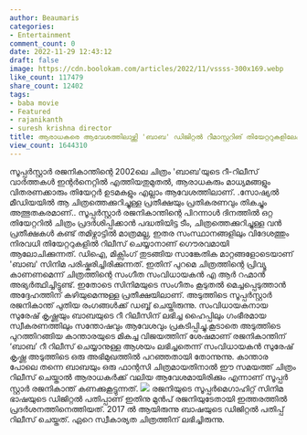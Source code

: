 ```yaml
---
author: Beaumaris
categories:
- Entertainment
comment_count: 0
date: 2022-11-29 12:43:12
draft: false
image: https://cdn.boolokam.com/articles/2022/11/vssss-300x169.webp
like_count: 117479
share_count: 12402
tags:
- baba movie
- Featured
- rajanikanth
- suresh krishna director
title: ആരാധകരെ ആവേശത്തിലാഴ്ത്തി 'ബാബ' ഡിജിറ്റൽ റീമാസ്റ്ററിങ് തിയേറ്ററുകളിലേക്ക്
view_count: 1644310
---
```


സൂപ്പർസ്റ്റാർ രജനികാന്തിന്റെ 2002ലെ ചിത്രം 'ബാബ'യുടെ റീ-റിലീസ് വാർത്തകൾ ഇന്റർനെറ്റിൽ എത്തിയതുമുതൽ, ആരാധകരും മാധ്യമങ്ങളും വിതരണക്കാരും തിയേറ്റർ ഉടമകളും എല്ലാം ആവേശത്തിലാണ്. .സോഷ്യൽ മീഡിയയിൽ ആ ചിത്രത്തെക്കുറിച്ചുള്ള പ്രതീക്ഷയും പ്രതികരണവും തികച്ചും അത്ഭുതകരമാണ്.. സൂപ്പർസ്റ്റാർ രജനികാന്തിന്റെ പിറന്നാൾ ദിനത്തിൽ ഒറ്റ തിയേറ്ററിൽ ചിത്രം പ്രദർശിപ്പിക്കാൻ പദ്ധതിയിട്ട ടീം, ചിത്രത്തെക്കുറിച്ചുള്ള വൻ പ്രതീക്ഷകൾ കണ്ട് തമിഴ്നാട്ടിൽ മാത്രമല്ല, ഇതര സംസ്ഥാനങ്ങളിലും വിദേശത്തും നിരവധി തിയേറ്ററുകളിൽ റിലീസ് ചെയ്യാനാണ് ഗൌരവമായി ആലോചിക്കുന്നത്. ഡിഐ, മിക്സിംഗ് തുടങ്ങിയ സാങ്കേതിക മാറ്റങ്ങളോടെയാണ് 'ബാബ' സിനിമ പരിഷ്കരിച്ചിരിക്കുന്നത്. ഇതിന് പുറമെ ചിത്രത്തിന്റെ പ്രിവ്യൂ കാണണമെന്ന് ചിത്രത്തിന്റെ സംഗീത സംവിധായകൻ എ ആർ റഹ്മാൻ അഭ്യർത്ഥിച്ചിട്ടുണ്ട്. ഇതോടെ സിനിമയുടെ സംഗീതം കൂടുതൽ മെച്ചപ്പെടുത്താൻ അദ്ദേഹത്തിന് കഴിയുമെന്നുള്ള പ്രതീക്ഷയിലാണ്. അടുത്തിടെ സൂപ്പർസ്റ്റാർ രജനികാന്ത് പുതിയ രംഗങ്ങൾക്ക് ഡബ്ബ് ചെയ്തിരുന്നു. സംവിധായകനായ സുരേഷ് കൃഷ്ണയും ബാബയുടെ റീ റിലീസിന് ലഭിച്ച ഹൈപ്പിലും ഗംഭീരമായ സ്വീകരണത്തിലും സന്തോഷവും ആവേശവും പ്രകടിപ്പിച്ചു.കൂടാതെ അടുത്തിടെ പുറത്തിറങ്ങിയ കാന്താരയുടെ മികച്ച വിജയത്തിന് ശേഷമാണ് രജനികാന്തിന് ‘ബാബ’ റീ റിലീസ് ചെയ്യാനുള്ള ആശയം ലഭിച്ചതെന്ന് സംവിധായകൻ സുരേഷ് കൃഷ്ണ അടുത്തിടെ ഒരു അഭിമുഖത്തിൽ പറഞ്ഞതായി തോന്നുന്നു. കാന്താര പോലെ തന്നെ ബാബയും ഒരു ഫാന്റസി ചിത്രമായതിനാൽ ഈ സമയത്ത് ചിത്രം റിലീസ് ചെയ്താൽ ആരാധകർക്ക് വലിയ ആവേശമായിരിക്കും എന്നാണ് സൂപ്പർ സ്റ്റാർ രജനികാന്ത് കണക്കുകൂട്ടുന്നത്. ![](https://cdn.boolokam.com/articles/2022/11/vssss-300x169.webp) രജനിയുടെ സൂപ്പർമെഗാഹിറ്റ്‌ സിനിമ ഭാഷയുടെ ഡിജിറ്റൽ പതിപ്പാണ് ഇതിനു മുൻപ് രജനിയുടേതായി ഇത്തരത്തിൽ പ്രദർശനത്തിനെത്തിയത്. 2017 ൽ ആയിരുന്നു ബാഷയുടെ ഡിജിറ്റൽ പതിപ്പ് റിലീസ് ചെയ്തത്. ഏറെ സ്വീകാര്യത ചിത്രത്തിന് ലഭിച്ചിരുന്നു.
